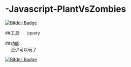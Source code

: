 # -Javascript-PlantVsZombies
[![Bitdeli Badge](https://d2weczhvl823v0.cloudfront.net/gjc9620/-javascript-plantvszombies/trend.png)](https://bitdeli.com/free "Bitdeli Badge")

##工具:
&emsp; jquery

##功能:  
&emsp; 至少可以玩了  


[![Bitdeli Badge](https://d2weczhvl823v0.cloudfront.net/gjc9620/-javascript-plantvszombies/trend.png)](https://bitdeli.com/free "Bitdeli Badge")

